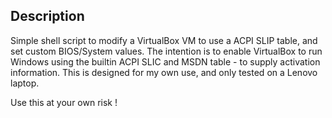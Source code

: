 ## Description
Simple shell script to modify a VirtualBox VM to use a ACPI SLIP table, and set custom BIOS/System values.
The intention is to enable VirtualBox to run Windows using the builtin ACPI SLIC and MSDN table - to supply activation information.
This is designed for my own use, and only tested on a Lenovo laptop.

Use this at your own risk !
